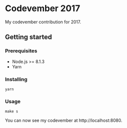 # Codevember 2017

My codevember contribution for 2017.

## Getting started

### Prerequisites

* Node.js >= 8.1.3
* Yarn

### Installing

`yarn`

### Usage

`make s`

You can now see my codevember at http://localhost:8080. 